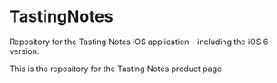 TastingNotes
============

Repository for the Tasting Notes iOS application - including the iOS 6 version.

This is the repository for the Tasting Notes product page
